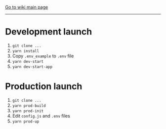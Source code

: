 [Go to wiki main page](wiki_index.md)
***

# Development launch
1. `git clone ...`
2. `yarn install`
3. Copy `.env_example` to `.env` file
4. `yarn dev-start`
5. `yarn dev-start-app`

# Production launch
1. `git clone ...`
2. `yarn prod-build`
3. `yarn prod-init`
4. Edit `config.js` and `.env` files
5. `yarn prod-up`
